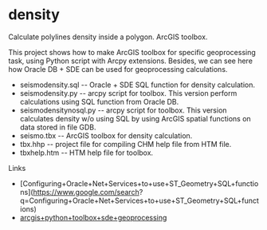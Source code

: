 density
=======

Calculate polylines density inside a polygon. ArcGIS toolbox.

This project shows how to make ArcGIS toolbox for specific geoprocessing task, using Python script with Arcpy extensions.
Besides, we can see here how Oracle DB + SDE can be used for geoprocessing calculations.

* seismodensity.sql -- Oracle + SDE SQL function for density calculation.
* seismodensity.py -- arcpy script for toolbox.
This version perform calculations using SQL function from Oracle DB.
* seismodensitynosql.py -- arcpy script for toolbox.
This version calculates density w/o using SQL by using ArcGIS spatial functions on data stored in file GDB.
* seismo.tbx -- ArcGIS toolbox for density calculation.
* tbx.hhp -- project file for compiling CHM help file from HTM file.
* tbxhelp.htm -- HTM help file for toolbox.

Links

* [Configuring+Oracle+Net+Services+to+use+ST_Geometry+SQL+functions](https://www.google.com/search?
q=Configuring+Oracle+Net+Services+to+use+ST_Geometry+SQL+functions)
* [arcgis+python+toolbox+sde+geoprocessing ](https://www.google.com/search?q=arcgis+python+toolbox+sde+geoprocessing)
